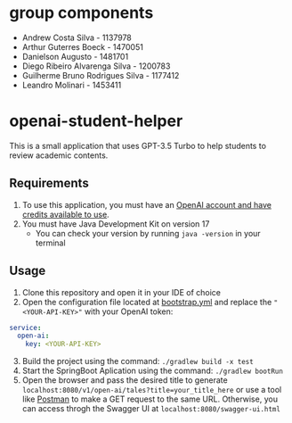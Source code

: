 # group components

- Andrew Costa Silva - 1137978
- Arthur Guterres Boeck - 1470051
- Danielson Augusto - 1481701
- Diego Ribeiro Alvarenga Silva - 1200783
- Guilherme Bruno Rodrigues Silva - 1177412
- Leandro Molinari - 1453411

# openai-student-helper

This is a small application that uses GPT-3.5 Turbo to help students to review academic contents. 

## Requirements

1. To use this application, you must have an [OpenAI account and have credits available to use](https://platform.openai.com/).
2. You must have Java Development Kit on version 17
    - You can check your version by running `java -version` in your terminal

## Usage

1. Clone this repository and open it in your IDE of choice
2. Open the configuration file located at [bootstrap.yml](./src/main/resources/bootstrap.yml) and replace the `"<YOUR-API-KEY>"` with your OpenAI token:
    
```yaml
service:
  open-ai:
    key: <YOUR-API-KEY>
```

3. Build the project using the command: `./gradlew build -x test`
4. Start the SpringBoot Aplication using the command: `./gradlew bootRun`
5. Open the browser and pass the desired title to generate `localhost:8080/v1/open-ai/tales?title=your_title_here` or use a tool like [Postman](https://www.postman.com/) to make a GET request to the same URL. Otherwise, you can access throgh the Swagger UI at `localhost:8080/swagger-ui.html`
